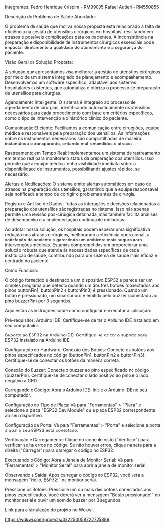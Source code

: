 Integrantes: 
Pedro Henrique Crispim - RM99005 
Rafael Autieri - RM550855


Descrição do Problema de Saúde Abordado:

O problema de saúde que motiva nossa proposta está relacionado à falta de eficiência na gestão de utensílios cirúrgicos em hospitais, resultando em atrasos e possíveis complicações para os pacientes. A inconsistência na preparação e disponibilidade de instrumentos cirúrgicos essenciais pode impactar diretamente a qualidade do atendimento e a segurança do paciente.


Visão Geral da Solução Proposta:

A solução que apresentamos visa melhorar a gestão de utensílios cirúrgicos por meio de um sistema integrado de planejamento e acompanhamento. Desenvolvemos um software específico, adaptável aos sistemas hospitalares existentes, que automatiza e otimiza o processo de preparação de utensílios para cirurgias.


Agendamento Inteligente:
O sistema é integrado ao processo de agendamento de cirurgias, identificando automaticamente os utensílios necessários para cada procedimento com base em critérios específicos, como o tipo de intervenção e o histórico clínico do paciente.

Comunicação Eficiente:
Facilitamos a comunicação entre cirurgiões, equipe médica e responsáveis pela preparação dos utensílios. As informações sobre os instrumentos necessários são compartilhadas de maneira instantânea e transparente, evitando mal-entendidos e atrasos.

Rastreamento em Tempo Real:
Implementamos um sistema de rastreamento em tempo real para monitorar o status da preparação dos utensílios. Isso permite que a equipe médica tenha visibilidade imediata sobre a disponibilidade de instrumentos, possibilitando ajustes rápidos, se necessário.

Alertas e Notificações:
O sistema emite alertas automáticos em caso de atrasos na preparação dos utensílios, garantindo que a equipe responsável seja notificada a tempo de corrigir o problema antes da cirurgia.

Registro e Análise de Dados:
Todas as interações e decisões relacionadas à preparação dos utensílios são registradas no sistema. Isso não apenas permite uma revisão pós-cirúrgica detalhada, mas também facilita análises de desempenho e a implementação contínua de melhorias.

Ao adotar nossa solução, os hospitais podem esperar uma significativa redução nos atrasos cirúrgicos, melhorando a eficiência operacional, a satisfação do paciente e garantindo um ambiente mais seguro para intervenções médicas. Estamos comprometidos em proporcionar uma solução robusta que atenda às necessidades específicas de cada instituição de saúde, contribuindo para um sistema de saúde mais eficaz e centrado no paciente.




Como Funciona:

O código fornecido é destinado a um dispositivo ESP32 e parece ser um simples programa que detecta quando um dos três botões (conectados aos pinos buttonPin1, buttonPin2 e buttonPin3) é pressionado. Quando um botão é pressionado, um sinal sonoro é emitido pelo buzzer (conectado ao pino buzzerPin) por 3 segundos.

Aqui estão as instruções sobre como configurar e executar a aplicação:

Pré-requisitos:
Arduino IDE: Certifique-se de ter o Arduino IDE instalado em seu computador.

Suporte ao ESP32 na Arduino IDE: Certifique-se de ter o suporte para ESP32 instalado na Arduino IDE.

Configuração do Hardware:
Conexão dos Botões: Conecte os botões aos pinos especificados no código (buttonPin1, buttonPin2 e buttonPin3). Certifique-se de conectar os botões da maneira correta.

Conexão do Buzzer: Conecte o buzzer ao pino especificado no código (buzzerPin). Certifique-se de conectar o lado positivo ao pino e o lado negativo a GND.

Carregando o Código:
Abra o Arduino IDE: Inicie o Arduino IDE no seu computador.

Configuração do Tipo de Placa: Vá para "Ferramentas" > "Placa" e selecione a placa "ESP32 Dev Module" ou a placa ESP32 correspondente ao seu dispositivo.

Configuração da Porta: Vá para "Ferramentas" > "Porta" e selecione a porta à qual o seu ESP32 está conectado.

Verificação e Carregamento: Clique no ícone de visto ("Verificar") para verificar se há erros no código. Se não houver erros, clique na seta para a direita ("Carregar") para carregar o código no ESP32.

Executando o Código:
Abra a Janela de Monitor Serial: Vá para "Ferramentas" > "Monitor Serial" para abrir a janela de monitor serial.

Observando a Saída: Após carregar o código no ESP32, você verá a mensagem "Hello, ESP32!" no monitor serial.

Pressione os Botões: Pressione um ou mais dos botões conectados aos pinos especificados. Você deverá ver a mensagem "Botão pressionado!" no monitor serial e ouvir um som do buzzer por 3 segundos.


Link para a simulação do projeto no Wokwi.

https://wokwi.com/projects/382250058722725889